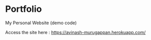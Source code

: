 # Portfolio
My Personal Website (demo code)

Access the site here : https://avinash-murugappan.herokuapp.com/

